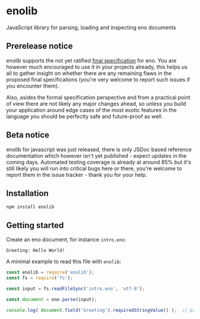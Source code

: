 # enolib

JavaScript library for parsing, loading and inspecting eno documents

## Prerelease notice

enolib supports the not yet ratified [final specification](https://github.com/eno-lang/eno/tree/master/rfcs-final-spec) for eno. You are however much encouraged to use it in your projects already, this helps us all to gather insight on whether there are any remaining flaws in the proposed final specifications (you're very welcome to report such issues if you encounter them).

Also, asides the formal specification perspective and from a practical point of view there are not likely any major changes ahead, so unless you build your application around edge cases of the most exotic features in the language you should be perfectly safe and future-proof as well.

## Beta notice

enolib for javascript was just released, there is only JSDoc based reference documentation which however isn't yet published - expect updates in the coming days. Automated testing coverage is already at around 85% but it's still likely you will run into critical bugs here or there, you're welcome to report them in the issue tracker - thank you for your help.

## Installation

```
npm install enolib
```

## Getting started

Create an eno document, for instance `intro.eno`:

```eno
Greeting: Hello World!
```

A minimal example to read this file with `enolib`:

```js
const enolib = require('enolib');
const fs = require('fs');

const input = fs.readFileSync('intro.eno', 'utf-8');

const document = eno.parse(input);

console.log( document.field('Greeting').requiredStringValue() );  // prints 'Hello World!'
```
